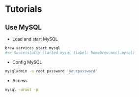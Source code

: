 # Tutorials



## Use MySQL

+ Load and start MySQL

```bash
brew services start mysql 
#=> Successfully started mysql (label: homebrew.mxcl.mysql)
```
+ Config MySQL

```bash
mysqladmin -u root password 'yourpassword' 
```

+ Access

```bash
mysql -uroot -p
```


